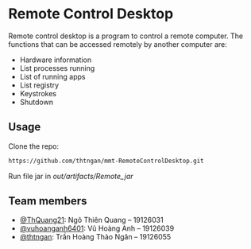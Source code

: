 # Remote Control Desktop

Remote control desktop is a program to control a remote computer. The functions that can be accessed remotely by another computer are:
- Hardware information
- List processes running
- List of running apps
- List registry
- Keystrokes
- Shutdown

## Usage
Clone the repo:
```bash
https://github.com/thtngan/mmt-RemoteControlDesktop.git
```
Run file jar in *out/artifacts/Remote_jar*

## Team members
- [@ThQuang21](https://github.com/ThQuang21): Ngô Thiên Quang – 19126031 
- [@vuhoanganh6401](https://github.com/vuhoanganh6401): Vũ Hoàng Anh – 19126039 
- [@thtngan](https://github.com/thtngan): Trần Hoàng Thảo Ngân – 19126055 
